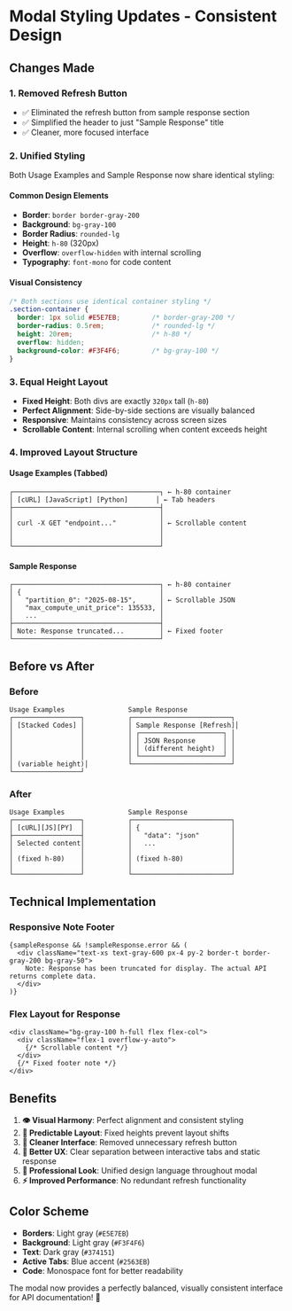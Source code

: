 # Modal Styling Updates - Consistent Design

## Changes Made

### 1. **Removed Refresh Button**
- ✅ Eliminated the refresh button from sample response section
- ✅ Simplified the header to just "Sample Response" title
- ✅ Cleaner, more focused interface

### 2. **Unified Styling**
Both Usage Examples and Sample Response now share identical styling:

#### **Common Design Elements**
- **Border**: `border border-gray-200` 
- **Background**: `bg-gray-100`
- **Border Radius**: `rounded-lg`
- **Height**: `h-80` (320px)
- **Overflow**: `overflow-hidden` with internal scrolling
- **Typography**: `font-mono` for code content

#### **Visual Consistency**
```css
/* Both sections use identical container styling */
.section-container {
  border: 1px solid #E5E7EB;        /* border-gray-200 */
  border-radius: 0.5rem;            /* rounded-lg */
  height: 20rem;                    /* h-80 */
  overflow: hidden;
  background-color: #F3F4F6;        /* bg-gray-100 */
}
```

### 3. **Equal Height Layout**
- **Fixed Height**: Both divs are exactly `320px` tall (`h-80`)
- **Perfect Alignment**: Side-by-side sections are visually balanced
- **Responsive**: Maintains consistency across screen sizes
- **Scrollable Content**: Internal scrolling when content exceeds height

### 4. **Improved Layout Structure**

#### **Usage Examples (Tabbed)**
```
┌─────────────────────────────────────┐ ← h-80 container
│ [cURL] [JavaScript] [Python]       │ ← Tab headers
├─────────────────────────────────────┤
│                                     │
│ curl -X GET "endpoint..."           │ ← Scrollable content
│                                     │
│                                     │
└─────────────────────────────────────┘
```

#### **Sample Response**
```
┌─────────────────────────────────────┐ ← h-80 container  
│ {                                   │
│   "partition_0": "2025-08-15",      │ ← Scrollable JSON
│   "max_compute_unit_price": 135533, │
│   ...                               │
├─────────────────────────────────────┤
│ Note: Response truncated...         │ ← Fixed footer
└─────────────────────────────────────┘
```

## Before vs After

### **Before**
```
Usage Examples                Sample Response
┌─────────────────┐           ┌─────────────────────────┐
│ [Stacked Codes] │           │ Sample Response [Refresh]│
│                 │           │ ┌─────────────────────┐ │
│                 │           │ │ JSON Response       │ │
│                 │           │ │ (different height)  │ │
│                 │           │ └─────────────────────┘ │
│ (variable height)│          └─────────────────────────┘
└─────────────────┘           
```

### **After**
```
Usage Examples                Sample Response
┌─────────────────┐           ┌─────────────────────────┐
│ [cURL][JS][PY]  │           │ {                       │
├─────────────────┤           │   "data": "json"        │
│ Selected content│           │   ...                   │
│                 │           │                         │
│ (fixed h-80)    │           │ (fixed h-80)            │
│                 │           │                         │
└─────────────────┘           └─────────────────────────┘
```

## Technical Implementation

### **Responsive Note Footer**
```tsx
{sampleResponse && !sampleResponse.error && (
  <div className="text-xs text-gray-600 px-4 py-2 border-t border-gray-200 bg-gray-50">
    Note: Response has been truncated for display. The actual API returns complete data.
  </div>
)}
```

### **Flex Layout for Response**
```tsx
<div className="bg-gray-100 h-full flex flex-col">
  <div className="flex-1 overflow-y-auto">
    {/* Scrollable content */}
  </div>
  {/* Fixed footer note */}
</div>
```

## Benefits

1. **👁️ Visual Harmony**: Perfect alignment and consistent styling
2. **📏 Predictable Layout**: Fixed heights prevent layout shifts
3. **🧹 Cleaner Interface**: Removed unnecessary refresh button
4. **📱 Better UX**: Clear separation between interactive tabs and static response
5. **🎨 Professional Look**: Unified design language throughout modal
6. **⚡ Improved Performance**: No redundant refresh functionality

## Color Scheme
- **Borders**: Light gray (`#E5E7EB`)
- **Background**: Light gray (`#F3F4F6`)  
- **Text**: Dark gray (`#374151`)
- **Active Tabs**: Blue accent (`#2563EB`)
- **Code**: Monospace font for better readability

The modal now provides a perfectly balanced, visually consistent interface for API documentation! 🎨
